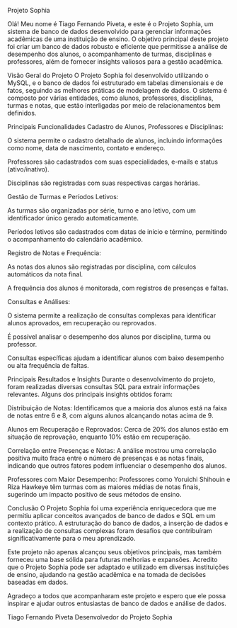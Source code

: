 Projeto Sophia

Olá! Meu nome é Tiago Fernando Piveta, e este é o Projeto Sophia, um sistema de banco de dados desenvolvido para gerenciar informações acadêmicas de uma instituição de ensino. O objetivo principal deste projeto foi criar um banco de dados robusto e eficiente que permitisse a análise de desempenho dos alunos, o acompanhamento de turmas, disciplinas e professores, além de fornecer insights valiosos para a gestão acadêmica.

Visão Geral do Projeto
O Projeto Sophia foi desenvolvido utilizando o MySQL, e o banco de dados foi estruturado em tabelas dimensionais e de fatos, seguindo as melhores práticas de modelagem de dados. O sistema é composto por várias entidades, como alunos, professores, disciplinas, turmas e notas, que estão interligadas por meio de relacionamentos bem definidos.

Principais Funcionalidades
Cadastro de Alunos, Professores e Disciplinas:

O sistema permite o cadastro detalhado de alunos, incluindo informações como nome, data de nascimento, contato e endereço.

Professores são cadastrados com suas especialidades, e-mails e status (ativo/inativo).

Disciplinas são registradas com suas respectivas cargas horárias.

Gestão de Turmas e Períodos Letivos:

As turmas são organizadas por série, turno e ano letivo, com um identificador único gerado automaticamente.

Períodos letivos são cadastrados com datas de início e término, permitindo o acompanhamento do calendário acadêmico.

Registro de Notas e Frequência:

As notas dos alunos são registradas por disciplina, com cálculos automáticos da nota final.

A frequência dos alunos é monitorada, com registros de presenças e faltas.

Consultas e Análises:

O sistema permite a realização de consultas complexas para identificar alunos aprovados, em recuperação ou reprovados.

É possível analisar o desempenho dos alunos por disciplina, turma ou professor.

Consultas específicas ajudam a identificar alunos com baixo desempenho ou alta frequência de faltas.

Principais Resultados e Insights
Durante o desenvolvimento do projeto, foram realizadas diversas consultas SQL para extrair informações relevantes. Alguns dos principais insights obtidos foram:

Distribuição de Notas: Identificamos que a maioria dos alunos está na faixa de notas entre 6 e 8, com alguns alunos alcançando notas acima de 9.

Alunos em Recuperação e Reprovados: Cerca de 20% dos alunos estão em situação de reprovação, enquanto 10% estão em recuperação.

Correlação entre Presenças e Notas: A análise mostrou uma correlação positiva muito fraca entre o número de presenças e as notas finais, indicando que outros fatores podem influenciar o desempenho dos alunos.

Professores com Maior Desempenho: Professores como Yoruichi Shihouin e Riza Hawkeye têm turmas com as maiores médias de notas finais, sugerindo um impacto positivo de seus métodos de ensino.

Conclusão
O Projeto Sophia foi uma experiência enriquecedora que me permitiu aplicar conceitos avançados de banco de dados e SQL em um contexto prático. A estruturação do banco de dados, a inserção de dados e a realização de consultas complexas foram desafios que contribuíram significativamente para o meu aprendizado.

Este projeto não apenas alcançou seus objetivos principais, mas também forneceu uma base sólida para futuras melhorias e expansões. Acredito que o Projeto Sophia pode ser adaptado e utilizado em diversas instituições de ensino, ajudando na gestão acadêmica e na tomada de decisões baseadas em dados.

Agradeço a todos que acompanharam este projeto e espero que ele possa inspirar e ajudar outros entusiastas de banco de dados e análise de dados.

Tiago Fernando Piveta
Desenvolvedor do Projeto Sophia
